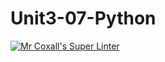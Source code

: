 # Unit3-07-Python
[![Mr Coxall's Super Linter](https://github.com/ICS3U-Programming-LiaD/Unit3-07-Python/workflows/Mr%20Coxall's%20Super%20Linter/badge.svg)](https://github.com/ICS3U-Programming-LiaD/Unit3-07-Python/actions/)
